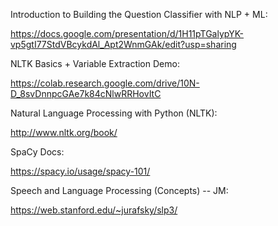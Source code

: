 Introduction to Building the Question Classifier with NLP + ML: 

https://docs.google.com/presentation/d/1H11pTGalypYK-vp5gtI77StdVBcykdAl_Apt2WnmGAk/edit?usp=sharing

NLTK Basics + Variable Extraction Demo:

https://colab.research.google.com/drive/10N-D_8svDnnpcGAe7k84cNlwRRHovItC

Natural Language Processing with Python (NLTK):

http://www.nltk.org/book/

SpaCy Docs:

https://spacy.io/usage/spacy-101/

Speech and Language Processing (Concepts) -- JM:

https://web.stanford.edu/~jurafsky/slp3/



